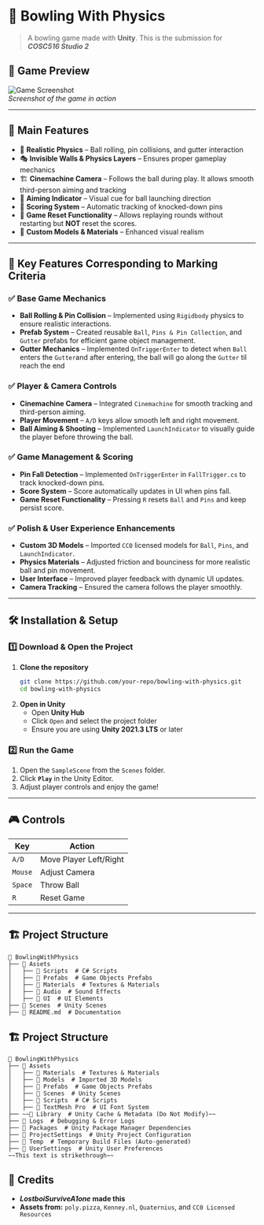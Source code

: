# 🎳 Bowling With Physics

> A bowling game made with **Unity**. This is the submission for _**COSC516 Studio 2**_

## 📸 Game Preview
![Game Screenshot](https://your-image-link.com)  
_Screenshot of the game in action_

---

## 🎯 Main Features
- 🏀 **Realistic Physics** – Ball rolling, pin collisions, and gutter interaction
- 🎭 **Invisible Walls & Physics Layers** – Ensures proper gameplay mechanics
- 🏗 **Cinemachine Camera** – Follows the ball during play. It allows smooth third-person aiming and tracking
- 🎯 **Aiming Indicator** – Visual cue for ball launching direction
- 🎳 **Scoring System** – Automatic tracking of knocked-down pins
- 🔄 **Game Reset Functionality** – Allows replaying rounds without restarting but **NOT** reset the scores.
- 🌟 **Custom Models & Materials** – Enhanced visual realism
---

## 📌 Key Features Corresponding to Marking Criteria
### ✅ **Base Game Mechanics**
- **Ball Rolling & Pin Collision** – Implemented using `Rigidbody` physics to ensure realistic interactions.
- **Prefab System** – Created reusable `Ball`, `Pins & Pin Collection`, and `Gutter` prefabs for efficient game object management.
- **Gutter Mechanics** – Implemented `OnTriggerEnter` to detect when `Ball` enters the `Gutter`and after entering, the ball will go along the `Gutter` til reach the end

### ✅ **Player & Camera Controls**
- **Cinemachine Camera** – Integrated `Cinemachine` for smooth tracking and third-person aiming.
- **Player Movement** – `A/D` keys allow smooth left and right movement.
- **Ball Aiming & Shooting** – Implemented `LaunchIndicator` to visually guide the player before throwing the ball.

### ✅ **Game Management & Scoring**
- **Pin Fall Detection** – Implemented `OnTriggerEnter` in `FallTrigger.cs` to track knocked-down pins.
- **Score System** – Score automatically updates in UI when pins fall.
- **Game Reset Functionality** – Pressing `R` resets `Ball` and `Pins` and keep persist score.

### ✅ **Polish & User Experience Enhancements**
- **Custom 3D Models** – Imported `CC0` licensed models for `Ball`, `Pins`, and `LaunchIndicator`.
- **Physics Materials** – Adjusted friction and bounciness for more realistic ball and pin movement.
- **User Interface** – Improved player feedback with dynamic UI updates.
- **Camera Tracking** – Ensured the camera follows the player smoothly.

---

## 🛠 Installation & Setup
### **1️⃣ Download & Open the Project**
1. **Clone the repository**
   ```bash
   git clone https://github.com/your-repo/bowling-with-physics.git
   cd bowling-with-physics
   ```
2. **Open in Unity**
   - Open **Unity Hub**
   - Click `Open` and select the project folder
   - Ensure you are using **Unity 2021.3 LTS** or later

### **2️⃣ Run the Game**
1. Open the `SampleScene` from the `Scenes` folder.
2. Click **`Play`** in the Unity Editor.
3. Adjust player controls and enjoy the game!
---

## 🎮 Controls
| Key | Action |
|------|---------|
| `A/D` | Move Player Left/Right |
| `Mouse` | Adjust Camera |
| `Space` | Throw Ball |
| `R` | Reset Game |

---

## 🏗 Project Structure
```
📂 BowlingWithPhysics
├── 📂 Assets
│   ├── 📂 Scripts  # C# Scripts
│   ├── 📂 Prefabs  # Game Objects Prefabs
│   ├── 📂 Materials  # Textures & Materials
│   ├── 📂 Audio  # Sound Effects
│   ├── 📂 UI  # UI Elements
├── 📂 Scenes  # Unity Scenes
├── 📄 README.md  # Documentation
```

## 🏗 Project Structure
```
📂 BowlingWithPhysics
├── 📂 Assets
│   ├── 📂 Materials  # Textures & Materials
│   ├── 📂 Models  # Imported 3D Models
│   ├── 📂 Prefabs  # Game Objects Prefabs
│   ├── 📂 Scenes  # Unity Scenes
│   ├── 📂 Scripts  # C# Scripts
│   ├── 📂 TextMesh Pro  # UI Font System
├── ~~📂 Library  # Unity Cache & Metadata (Do Not Modify)~~
├── 📂 Logs  # Debugging & Error Logs
├── 📂 Packages  # Unity Package Manager Dependencies
├── 📂 ProjectSettings  # Unity Project Configuration
├── 📂 Temp  # Temporary Build Files (Auto-generated)
├── 📂 UserSettings  # Unity User Preferences
~~This text is strikethrough~~

```

## 🙌 Credits
- **_LostboiSurviveA1one_ made this** 
- **Assets from:** `poly.pizza`, `Kenney.nl`, `Quaternius`, and `CC0 Licensed Resources`
```
